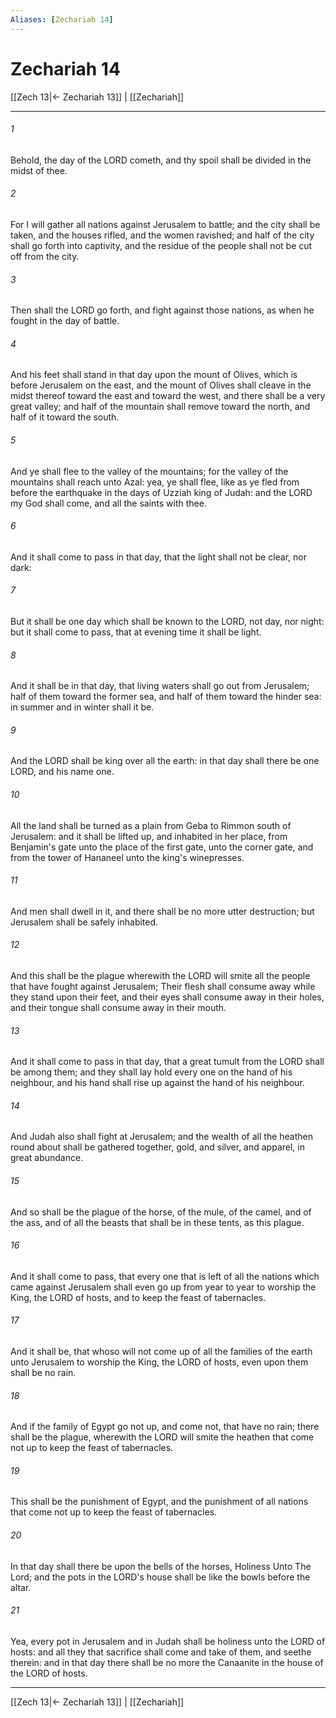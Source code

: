 ```yaml
---
Aliases: [Zechariah 14]
---
```

# Zechariah 14

[[Zech 13|← Zechariah 13]] | [[Zechariah]]
***



###### 1 
Behold, the day of the LORD cometh, and thy spoil shall be divided in the midst of thee. 

###### 2 
For I will gather all nations against Jerusalem to battle; and the city shall be taken, and the houses rifled, and the women ravished; and half of the city shall go forth into captivity, and the residue of the people shall not be cut off from the city. 

###### 3 
Then shall the LORD go forth, and fight against those nations, as when he fought in the day of battle. 

###### 4 
And his feet shall stand in that day upon the mount of Olives, which is before Jerusalem on the east, and the mount of Olives shall cleave in the midst thereof toward the east and toward the west, and there shall be a very great valley; and half of the mountain shall remove toward the north, and half of it toward the south. 

###### 5 
And ye shall flee to the valley of the mountains; for the valley of the mountains shall reach unto Azal: yea, ye shall flee, like as ye fled from before the earthquake in the days of Uzziah king of Judah: and the LORD my God shall come, and all the saints with thee. 

###### 6 
And it shall come to pass in that day, that the light shall not be clear, nor dark: 

###### 7 
But it shall be one day which shall be known to the LORD, not day, nor night: but it shall come to pass, that at evening time it shall be light. 

###### 8 
And it shall be in that day, that living waters shall go out from Jerusalem; half of them toward the former sea, and half of them toward the hinder sea: in summer and in winter shall it be. 

###### 9 
And the LORD shall be king over all the earth: in that day shall there be one LORD, and his name one. 

###### 10 
All the land shall be turned as a plain from Geba to Rimmon south of Jerusalem: and it shall be lifted up, and inhabited in her place, from Benjamin's gate unto the place of the first gate, unto the corner gate, and from the tower of Hananeel unto the king's winepresses. 

###### 11 
And men shall dwell in it, and there shall be no more utter destruction; but Jerusalem shall be safely inhabited. 

###### 12 
And this shall be the plague wherewith the LORD will smite all the people that have fought against Jerusalem; Their flesh shall consume away while they stand upon their feet, and their eyes shall consume away in their holes, and their tongue shall consume away in their mouth. 

###### 13 
And it shall come to pass in that day, that a great tumult from the LORD shall be among them; and they shall lay hold every one on the hand of his neighbour, and his hand shall rise up against the hand of his neighbour. 

###### 14 
And Judah also shall fight at Jerusalem; and the wealth of all the heathen round about shall be gathered together, gold, and silver, and apparel, in great abundance. 

###### 15 
And so shall be the plague of the horse, of the mule, of the camel, and of the ass, and of all the beasts that shall be in these tents, as this plague. 

###### 16 
And it shall come to pass, that every one that is left of all the nations which came against Jerusalem shall even go up from year to year to worship the King, the LORD of hosts, and to keep the feast of tabernacles. 

###### 17 
And it shall be, that whoso will not come up of all the families of the earth unto Jerusalem to worship the King, the LORD of hosts, even upon them shall be no rain. 

###### 18 
And if the family of Egypt go not up, and come not, that have no rain; there shall be the plague, wherewith the LORD will smite the heathen that come not up to keep the feast of tabernacles. 

###### 19 
This shall be the punishment of Egypt, and the punishment of all nations that come not up to keep the feast of tabernacles. 

###### 20 
In that day shall there be upon the bells of the horses, Holiness Unto The Lord; and the pots in the LORD's house shall be like the bowls before the altar. 

###### 21 
Yea, every pot in Jerusalem and in Judah shall be holiness unto the LORD of hosts: and all they that sacrifice shall come and take of them, and seethe therein: and in that day there shall be no more the Canaanite in the house of the LORD of hosts.

***
[[Zech 13|← Zechariah 13]] | [[Zechariah]]
